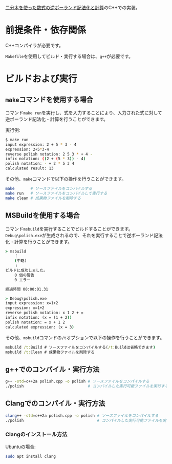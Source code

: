 [二分木を使った数式の逆ポーランド記法化と計算](https://smdn.jp/programming/tips/polish/)のC++での実装。

# 前提条件・依存関係
C++コンパイラが必要です。

`Makefile`を使用してビルド・実行する場合は、`g++`が必要です。

# ビルドおよび実行
## `make`コマンドを使用する場合
コマンド`make run`を実行し、式を入力することにより、入力された式に対して逆ポーランド記法化・計算を行うことができます。

実行例:
```sh
$ make run
input expression: 2 + 5 * 3 - 4
expression: 2+5*3-4
reverse polish notation: 2 5 3 * + 4 -
infix notation: ((2 + (5 * 3)) - 4)
polish notation: - + 2 * 5 3 4
calculated result: 13
```

その他、`make`コマンドで以下の操作を行うことができます。

```sh
make       # ソースファイルをコンパイルする
make run   # ソースファイルをコンパイルして実行する
make clean # 成果物ファイルを削除する
```

## MSBuildを使用する場合
コマンド`msbuild`を実行することでビルドすることができます。　`Debug\polish.exe`が生成されるので、それを実行することで逆ポーランド記法化・計算を行うことができます。

```bat
> msbuild
    ︙
    (中略)
    ︙
ビルドに成功しました。
    0 個の警告
    0 エラー

経過時間 00:00:01.31

> Debug\polish.exe
input expression: x=1+2
expression: x=1+2
reverse polish notation: x 1 2 + =
infix notation: (x = (1 + 2))
polish notation: = x + 1 2
calculated expression: (x = 3)
```

その他、`msbuild`コマンドの`/t`オプションで以下の操作を行うことができます。

```bat
msbuild /t:Build # ソースファイルをコンパイルする(/t:Buildは省略できます)
msbuild /t:Clean # 成果物ファイルを削除する
```

## g++でのコンパイル・実行方法
```sh
g++ -std=c++2a polish.cpp -o polish # ソースファイルをコンパイルする
./polish                            # コンパイルした実行可能ファイルを実行する
```

## Clangでのコンパイル・実行方法
```sh
clang++ -std=c++2a polish.cpp -o polish # ソースファイルをコンパイルする
./polish                                # コンパイルした実行可能ファイルを実行する
```

### Clangのインストール方法
Ubuntuの場合:
```sh
sudo apt install clang
```
